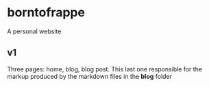 # borntofrappe

A personal website

## v1

Three pages: home, blog, blog post. This last one responsible for the markup produced by the markdown files in the **blog** folder
